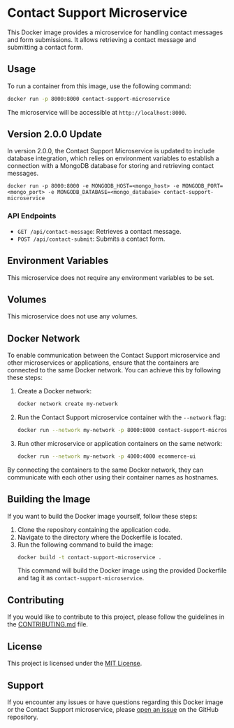 # Contact Support Microservice

This Docker image provides a microservice for handling contact messages and form submissions. It allows retrieving a contact message and submitting a contact form.

## Usage

To run a container from this image, use the following command:

```bash
docker run -p 8000:8000 contact-support-microservice
```

The microservice will be accessible at `http://localhost:8000`.

## Version 2.0.0 Update

In version 2.0.0, the Contact Support Microservice is updated to include database integration, which relies on environment variables to establish a connection with a MongoDB database for storing and retrieving contact messages.

```
docker run -p 8000:8000 -e MONGODB_HOST=<mongo_host> -e MONGODB_PORT=<mongo_port> -e MONGODB_DATABASE=<mongo_database> contact-support-microservice
```

### API Endpoints

- `GET /api/contact-message`: Retrieves a contact message.
- `POST /api/contact-submit`: Submits a contact form.

## Environment Variables

This microservice does not require any environment variables to be set.

## Volumes

This microservice does not use any volumes.

## Docker Network

To enable communication between the Contact Support microservice and other microservices or applications, ensure that the containers are connected to the same Docker network. You can achieve this by following these steps:

1. Create a Docker network:
   ```bash
   docker network create my-network
   ```

2. Run the Contact Support microservice container with the `--network` flag:
   ```bash
   docker run --network my-network -p 8000:8000 contact-support-microservice
   ```

3. Run other microservice or application containers on the same network:
   ```bash
   docker run --network my-network -p 4000:4000 ecommerce-ui
   ```

By connecting the containers to the same Docker network, they can communicate with each other using their container names as hostnames.

## Building the Image

If you want to build the Docker image yourself, follow these steps:

1. Clone the repository containing the application code.
2. Navigate to the directory where the Dockerfile is located.
3. Run the following command to build the image:
   ```bash
   docker build -t contact-support-microservice .
   ```
   This command will build the Docker image using the provided Dockerfile and tag it as `contact-support-microservice`.

## Contributing

If you would like to contribute to this project, please follow the guidelines in the [CONTRIBUTING.md](./CONTRIBUTING.md) file.

## License

This project is licensed under the [MIT License](./LICENSE).

## Support

If you encounter any issues or have questions regarding this Docker image or the Contact Support microservice, please [open an issue](https://github.com/your-repo/issues) on the GitHub repository.
